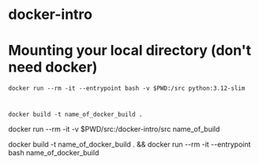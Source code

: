 # docker-intro

# Mounting your local directory (don't need docker)

`docker run --rm -it --entrypoint bash -v $PWD:/src python:3.12-slim`

# 
`docker build -t name_of_docker_build .`

docker run --rm -it -v $PWD/src:/docker-intro/src name_of_build

docker build -t name_of_docker_build . && docker run --rm -it --entrypoint bash name_of_docker_build